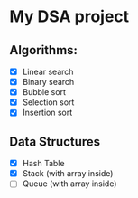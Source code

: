 # My DSA project

## Algorithms:

- [x] Linear search
- [x] Binary search
- [x] Bubble sort
- [x] Selection sort
- [x] Insertion sort

## Data Structures

- [x] Hash Table
- [x] Stack (with array inside)
- [ ] Queue (with array inside)
